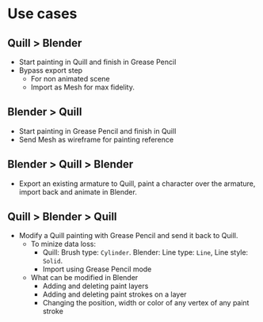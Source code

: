 # Use cases

## Quill > Blender

- Start painting in Quill and finish in Grease Pencil
- Bypass export step
    - For non animated scene
    - Import as Mesh for max fidelity.


## Blender > Quill

- Start painting in Grease Pencil and finish in Quill
- Send Mesh as wireframe for painting reference


## Blender > Quill > Blender

- Export an existing armature to Quill, paint a character over the armature, import back and animate in Blender.


## Quill > Blender > Quill

- Modify a Quill painting with Grease Pencil and send it back to Quill.
    - To minize data loss:
        - Quill: Brush type: `Cylinder`. Blender: Line type: `Line`, Line style: `Solid`.
        - Import using Grease Pencil mode
    - What can be modified in Blender
        - Adding and deleting paint layers
        - Adding and deleting paint strokes on a layer
        - Changing the position, width or color of any vertex of any paint stroke


